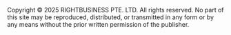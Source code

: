 Copyright © 2025 RIGHTBUSINESS PTE. LTD.
All rights reserved.
No part of this site may be reproduced, distributed, or transmitted in any form or by any means without the prior written permission of the publisher.
